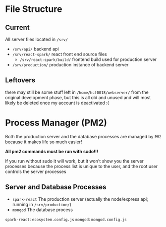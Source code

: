 # File Structure

## Current

All server files located in `/srv/`

-   `/srv/api/` backend api
-   `/srv/react-spark/` react front end source files
    -   `/srv/react-spark/build/` frontend build used for production server
-   `/srv/production/` production instance of backend server

## Leftovers

there may still be some stuff left in `/home/hcf0018/webserver/` from the original development phase, but this is all old and unused and will most likely be deleted once my account is deactivated :(

# Process Manager (PM2)

Both the production server and the database processes are managed by `PM2` because it makes life so much easier!

**All pm2 commands must be run with sudo!!!**

If you run without sudo it will work, but it won't show you the server processes because the process list is unique to the user, and the root user controls the server processes

## Server and Database Processes

-   `spark-react` The production server (actually the node/express api; running in `/srv/production/`)
-   `mongod` The database process

`spark-react`: `ecosystem.config.js`
`mongod`: `mongod.config.js`

